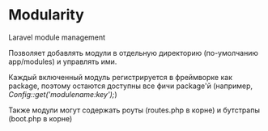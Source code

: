 Modularity
==========

Laravel module management

Позволяет добавлять модули в отдельную директорию (по-умолчанию app/modules) и управлять ими.

Каждый включенный модуль регистрируется в фреймворке как package, поэтому остаются доступны все фичи package'й (например, *Config::get('modulename:key');*)

Также модули могут содержать роуты (routes.php в корне) и бутстрапы (boot.php в корне)
